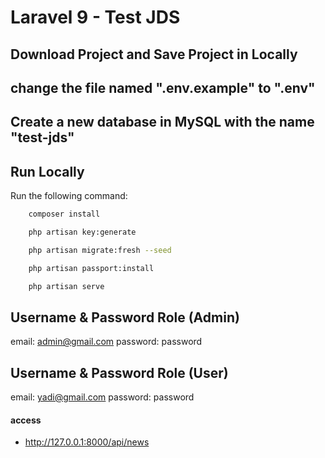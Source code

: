 # Laravel 9 - Test JDS

## Download Project and Save Project in Locally

## change the file named ".env.example" to ".env"

## Create a new database in MySQL with the name "test-jds"

## Run Locally

Run the following command:

```bash
    composer install
```

```bash
    php artisan key:generate
```

```bash
    php artisan migrate:fresh --seed
```

```bash
    php artisan passport:install
```

```bash
    php artisan serve
```

## Username & Password Role (Admin)
email: admin@gmail.com
password: password

## Username & Password Role (User)
email: yadi@gmail.com
password: password

#### access

-   http://127.0.0.1:8000/api/news
